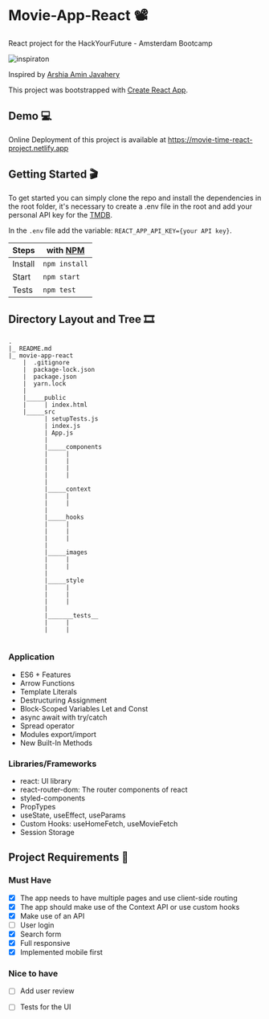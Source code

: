 # Movie-App-React :film_projector:
React project for the HackYourFuture - Amsterdam Bootcamp

![inspiraton](https://user-images.githubusercontent.com/55986532/142338736-baa8adda-f193-49c7-af2e-7af390290fa2.png)

Inspired by [Arshia Amin Javahery](https://dribbble.com/shots/16852940/attachments/11913684?mode=media) 

This project was bootstrapped with [Create React App](https://github.com/facebook/create-react-app).

## Demo :computer:

Online Deployment of this project is available at https://movie-time-react-project.netlify.app

## Getting Started :clapper:

To get started you can simply clone the repo and install the dependencies in the root folder, it's necessary to create a .env file in the root and add your personal API key for the [TMDB](https://www.themoviedb.org/).

In the `.env` file add the variable: `REACT_APP_API_KEY={your API key}`.

| Steps   |with [NPM](https://www.npmjs.com/) |
| ------- | --------------------------------- | 
| Install |`npm install`                      |
| Start   |`npm start`                        |
| Tests   |`npm test`                         |

## Directory Layout and Tree :film_strip:

```
.
|_ README.md
|_ movie-app-react
    |  .gitignore
    |  package-lock.json
    |  package.json
    |  yarn.lock
    |
    |_____public
    |     | index.html
    |_____src
          | setupTests.js
          | index.js
          | App.js
          |
          |_____components
          |     | 
          |     | 
          |     | 
          |     | 
          |
          |_____context
          |     | 
          |     | 
          |
          |_____hooks
          |     | 
          |     | 
          |     | 
          |
          |_____images
          |     | 
          |     | 
          |     
          |_____style
          |     | 
          |     | 
          |     | 
          |
          |_______tests__
          |     | 
          |     | 
       
 ```
 
### Application
- ES6 + Features
- Arrow Functions
- Template Literals
- Destructuring Assignment
- Block-Scoped Variables Let and Const
- async await with try/catch
- Spread operator
- Modules export/import
- New Built-In Methods

### Libraries/Frameworks
- react: UI library
- react-router-dom: The router components of react
- styled-components
- PropTypes
- useState, useEffect, useParams
- Custom Hooks: useHomeFetch, useMovieFetch
- Session Storage

 ## Project Requirements :vhs:
 
 ### Must Have
- [x] The app needs to have multiple pages and use client-side routing
- [x] The app should make use of the Context API or use custom hooks
- [x] Make use of an API
- [ ] User login
- [x] Search form 
- [x] Full responsive 
- [x] Implemented mobile first
### Nice to have
- [ ] Add user review
- [ ] Tests for the UI


